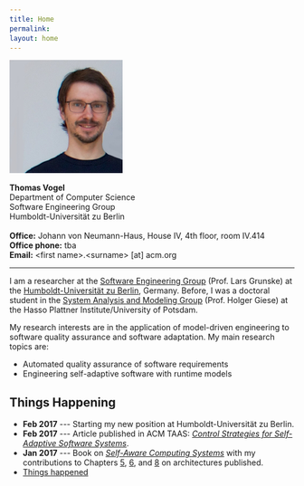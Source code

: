 ```yaml
---
title: Home
permalink:
layout: home
---
```


<section class="vcard">
    <div class="mypic"><img src="/assets/img/tom.jpg" alt="tom"></div>
    <div class="address"><p>
    <strong>Thomas Vogel</strong> <br />
    Department of Computer Science <br />
    Software Engineering Group <br />
    Humboldt-Universität zu Berlin <br /><br />
    <strong>Office:</strong> Johann von Neumann-Haus, House IV, 4th floor, room IV.414 <br />
    <strong>Office phone:</strong> tba  <br />
    <strong>Email:</strong> &lt;first name&gt;.&lt;surname&gt; [at] acm.org
    </p>
    </div>
</section>

<hr>

I am a researcher at the [Software Engineering Group](https://www.informatik.hu-berlin.de/en/forschung-en/gebiete/se) (Prof. Lars Grunske) at the [Humboldt-Universität zu Berlin](https://www.hu-berlin.de/en), Germany.
Before, I was a doctoral student in the [System Analysis and Modeling Group](https://hpi.de/en/giese/) (Prof. Holger Giese) at the Hasso Plattner Institute/University of Potsdam.

My research interests are in the application of model-driven engineering to software quality assurance and software adaptation. My main research topics are:

* Automated quality assurance of software requirements
* Engineering self-adaptive software with runtime models

## Things Happening

* __Feb 2017__ --- Starting my new position at Humboldt-Universität zu Berlin.
* __Feb 2017__ --- Article published in ACM TAAS: [_Control Strategies for Self-Adaptive Software Systems_](publications/2017-TAAS).
* __Jan 2017__ --- Book on [_Self-Aware Computing Systems_](http://www.springer.com/book/9783319474724) with my contributions to Chapters
[5](publications/2017-SACSa),
[6](publications/2017-SACSb), and
[8](publications/2017-SACSc) on architectures published.
* [Things happened](pastnews)



<!--
<div class="blog">
    <ul>
        {% for post in site.posts %}
        <li>
            <span class="date">{{ post.date | date: '%Y %b %d' }}</span> - <a href="{{ post.url }}">{{ post.title }}</a>
        </li>
        {% endfor %}
    </ul>
</div>
-->

